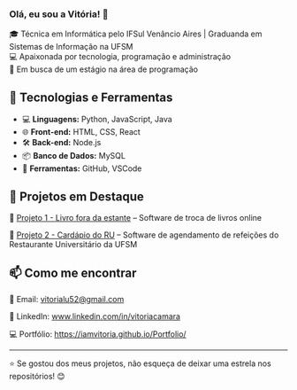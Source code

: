 ### Olá, eu sou a Vitória! 👋

🎓 Técnica em Informática pelo IFSul Venâncio Aires | Graduanda em Sistemas de Informação na UFSM  
💻 Apaixonada por tecnologia, programação e administração  
🚀 Em busca de um estágio na área de programação  

## 🔧 Tecnologias e Ferramentas
- 💻 **Linguagens:** Python, JavaScript, Java
- 🌐 **Front-end:** HTML, CSS, React
- 🛠 **Back-end:** Node.js
- 📦 **Banco de Dados:** MySQL
- 🔧 **Ferramentas:** GitHub, VSCode 

## 📌 Projetos em Destaque
🔹 [Projeto 1 - Livro fora da estante](https://github.com/iamvitoria/Troca-de-Livros.git) – Software de troca de livros online

🔹 [Projeto 2 - Cardápio do RU](https://github.com/iamvitoria/Cardapio-do-RU.git) – Software de agendamento de refeições do Restaurante Universitário da UFSM

## 📫 Como me encontrar
📧 Email: vitorialu52@gmail.com

🔗 LinkedIn: www.linkedin.com/in/vitoriacamara

💻 Portfólio: https://iamvitoria.github.io/Portfolio/

---
⭐ Se gostou dos meus projetos, não esqueça de deixar uma estrela nos repositórios! 😊
